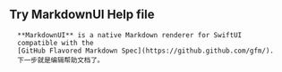 ## Try MarkdownUI Help file

      **MarkdownUI** is a native Markdown renderer for SwiftUI
      compatible with the
      [GitHub Flavored Markdown Spec](https://github.github.com/gfm/).
      下一步就是编辑帮助文档了。
